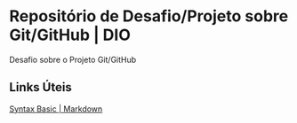 # Repositório de Desafio/Projeto sobre Git/GitHub | DIO
Desafio sobre o Projeto Git/GitHub

## Links Úteis
[Syntax Basic | Markdown](https://www.markdownguide.org/basic-syntax/)
